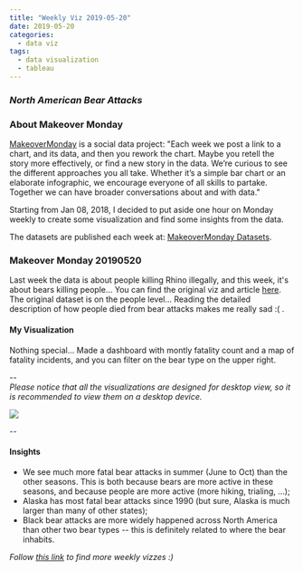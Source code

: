 ```yaml
---
title: "Weekly Viz 2019-05-20"
date: 2019-05-20
categories:
  - data viz
tags:
  - data visualization
  - tableau
---
```


### *North American Bear Attacks*


### About Makeover Monday

[MakeoverMonday](http://www.makeovermonday.co.uk/) is a social data project:
"Each week we post a link to a chart, and its data, and then you rework the chart.
Maybe you retell the story more effectively, or find a new story in the data.
We’re curious to see the different approaches you all take. Whether it’s a simple bar chart or an elaborate infographic, we encourage everyone of all skills to partake.
Together we can have broader conversations about and with data."

Starting from Jan 08, 2018, I decided to put aside one hour on Monday weekly to create some visualization and find some insights from the data.

The datasets are published each week at: [MakeoverMonday Datasets](http://www.makeovermonday.co.uk/data/).

### Makeover Monday 20190520

Last week the data is about people killing Rhino illegally, and this week, it's about bears killing people... You can find the original viz and article [here](https://www.vox.com/2016/10/6/13170344/bear-attacks-national-state-parks). The original dataset is on the people level... Reading the detailed description of how people died from bear attacks makes me really sad :( . 

#### My Visualization

Nothing special... Made a dashboard with montly fatality count and a map of fatality incidents, and you can filter on the bear type on the upper right.  

--  
*Please notice that all the visualizations are designed for desktop view, so it is recommended to view them on a desktop device.*  

<div class='tableauPlaceholder' id='viz1558403628062' style='position: relative'>
<noscript><a href='#'>
  <img alt=' ' src='https:&#47;&#47;public.tableau.com&#47;static&#47;images&#47;Ma&#47;MakeOverMonday20190520&#47;FatilitiesbyBearAttack&#47;1_rss.png' style='border: none' />
</a></noscript>
<object class='tableauViz'  style='display:none;'>
  <param name='host_url' value='https%3A%2F%2Fpublic.tableau.com%2F' />
  <param name='embed_code_version' value='3' /> 
  <param name='site_root' value='' />
  <param name='name' value='MakeOverMonday20190520&#47;FatilitiesbyBearAttack' />
  <param name='tabs' value='no' />
  <param name='toolbar' value='yes' />
  <param name='static_image' value='https:&#47;&#47;public.tableau.com&#47;static&#47;images&#47;Ma&#47;MakeOverMonday20190520&#47;FatilitiesbyBearAttack&#47;1.png' />
  <param name='animate_transition' value='yes' />
  <param name='display_static_image' value='yes' />
  <param name='display_spinner' value='yes' />
  <param name='display_overlay' value='yes' />
  <param name='display_count' value='yes' />
  <param name='filter' value='publish=yes' />
</object></div>             
<script type='text/javascript'>              
  var divElement = document.getElementById('viz1558403628062');        
  var vizElement = divElement.getElementsByTagName('object')[0];      
  vizElement.style.width='800px';vizElement.style.height='627px';        
  var scriptElement = document.createElement('script');                  
  scriptElement.src = 'https://public.tableau.com/javascripts/api/viz_v1.js';  
  vizElement.parentNode.insertBefore(scriptElement, vizElement);               
</script>
  
--  

#### Insights
* We see much more fatal bear attacks in summer (June to Oct) than the other seasons. This is both because bears are more active in these seasons, and because people are more active (more hiking, trialing, ...);  
* Alaska has most fatal bear attacks since 1990 (but sure, Alaska is much larger than many of other states);  
* Black bear attacks are more widely happened across North America than other two bear types -- this is definitely related to where the bear inhabits.  


*Follow [this link](https://yudong-94.github.io/personal-website/project/MakeOverMonday2019/) to find more weekly vizzes :)*